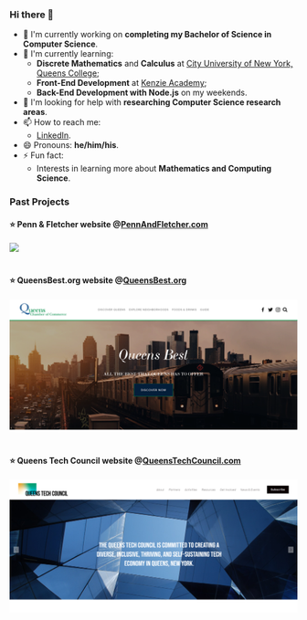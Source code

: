 ### Hi there 👋
- 🔭 I'm currently working on **completing my Bachelor of Science in Computer Science**.
- 🌱 I'm currently learning:
  - **Discrete Mathematics** and **Calculus** at [City University of New York, Queens College](https://www.cs.qc.cuny.edu/index.html);
  - **Front-End Development** at [Kenzie Academy](https://go.kenzie.academy/amazon/);
  - **Back-End Development with Node.js** on my weekends.
- 🤔 I'm looking for help with **researching Computer Science research areas**.
- 📫 How to reach me:
  - [LinkedIn](https://www.linkedin.com/in/tonychuaco/).
- 😄 Pronouns: **he/him/his**.
- ⚡ Fun fact:
  - Interests in learning more about **Mathematics and Computing Science**.

### Past Projects
#### :star: Penn & Fletcher website @[PennAndFletcher.com](https://www.pennandfletcher.com/)
<kbd><img src="pennandfletcher-desktop.png"></kbd><br>
<br>

#### :star: QueensBest.org website @[QueensBest.org](https://www.queensbest.org/)
<kbd><img src="queensbest-desktop.png"></kbd><br>
<br>

#### :star: Queens Tech Council website @[QueensTechCouncil.com](https://www.queenstechcouncil.com/)
<kbd><img src="queenstechcouncil-desktop.png"></kbd><br>
<br>

<!--
**tonychuaco/tonychuaco** is a ✨ _special_ ✨ repository because its `README.md` (this file) appears on your GitHub profile.

Here are some ideas to get you started:

- 👯 I’m looking to collaborate on ...
- 💬 Ask me about ...
-->
